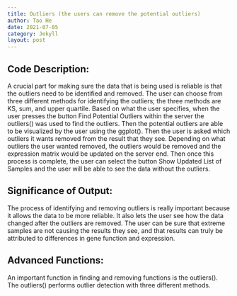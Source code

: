 ```yaml
---
title: Outliers (the users can remove the potential outliers)
author: Tao He
date: 2021-07-05
category: Jekyll
layout: post
---
```


## Code Description: 
A crucial part for making sure the data that is being used is reliable is that the outliers need to be identified and removed. The user can choose from three different methods for identifying the outliers; the three methods are KS, sum, and upper quartile. Based on what the user specifies, when the user presses the button Find Potential Outliers within the server the outliers() was used to find the outliers. Then the potential outliers are able to be visualized by the user using the ggplot(). Then the user is asked which outliers it wants removed from the result that they see. Depending on what outliers the user wanted removed, the outliers would be removed and the expression matrix would be updated on the server end. Then once this process is complete, the user can select the button Show Updated List of Samples and the user will be able to see the data without the outliers. 

## Significance of Output: 
The process of identifying and removing outliers is really important because it allows the data to be more reliable. It also lets the user see how the data changed after the outliers are removed. The user can be sure that extreme samples are not causing the results they see, and that results can truly be attributed to differences in gene function and expression.

## Advanced Functions: 
An important function in finding and removing functions is the outliers(). The outliers() performs outlier detection with three different methods. 
